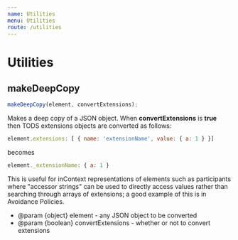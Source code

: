 ```yaml
---
name: Utilities
menu: Utilities
route: /utilities
---
```


# Utilities

## makeDeepCopy

```js
makeDeepCopy(element, convertExtensions);
```

Makes a deep copy of a JSON object. When **convertExtensions** is **true** then TODS extensions objects are converted as follows:

```js
element.extensions: [ { name: 'extensionName', value: { a: 1 } }]
```

becomes

```js
element._extensionName: { a: 1 }
```

This is useful for inContext representations of elements such as participants where "accessor strings" can be used to directly access values rather than searching through arrays of extensions; a good example of this is in Avoidance Policies.

- @param {object} element - any JSON object to be converted
- @param {boolean} convertExtensions - whether or not to convert extensions
